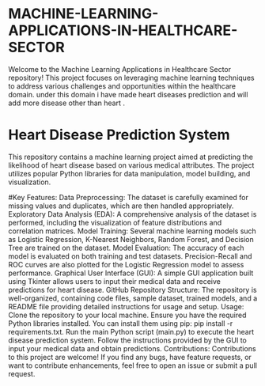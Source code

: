 # MACHINE-LEARNING-APPLICATIONS-IN-HEALTHCARE-SECTOR
Welcome to the Machine Learning Applications in Healthcare Sector repository! This project focuses on leveraging machine learning techniques to address various challenges and opportunities within the healthcare domain. under this domain i have made heart diseases prediction and will add more disease other than heart .

# Heart Disease Prediction System
This repository contains a machine learning project aimed at predicting the likelihood of heart disease based on various medical attributes. The project utilizes popular Python libraries for data manipulation, model building, and visualization.

#Key Features:
Data Preprocessing: The dataset is carefully examined for missing values and duplicates, which are then handled appropriately.
Exploratory Data Analysis (EDA): A comprehensive analysis of the dataset is performed, including the visualization of feature distributions and correlation matrices.
Model Training: Several machine learning models such as Logistic Regression, K-Nearest Neighbors, Random Forest, and Decision Tree are trained on the dataset.
Model Evaluation: The accuracy of each model is evaluated on both training and test datasets. Precision-Recall and ROC curves are also plotted for the Logistic Regression model to assess performance.
Graphical User Interface (GUI): A simple GUI application built using Tkinter allows users to input their medical data and receive predictions for heart disease.
GitHub Repository Structure: The repository is well-organized, containing code files, sample dataset, trained models, and a README file providing detailed instructions for usage and setup.
Usage:
Clone the repository to your local machine.
Ensure you have the required Python libraries installed. You can install them using pip: pip install -r requirements.txt.
Run the main Python script (main.py) to execute the heart disease prediction system.
Follow the instructions provided by the GUI to input your medical data and obtain predictions.
Contributions:
Contributions to this project are welcome! If you find any bugs, have feature requests, or want to contribute enhancements, feel free to open an issue or submit a pull request.

